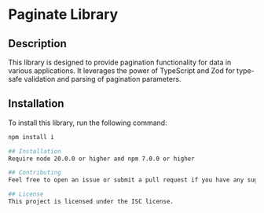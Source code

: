 # Paginate Library

## Description

This library is designed to provide pagination functionality for data in various applications. It leverages the power of TypeScript and Zod for type-safe validation and parsing of pagination parameters.

## Installation

To install this library, run the following command:

```bash
npm install i

## Installation
Require node 20.0.0 or higher and npm 7.0.0 or higher

## Contributing
Feel free to open an issue or submit a pull request if you have any suggestions or improvements to the library.

## License
This project is licensed under the ISC license.

```
